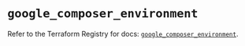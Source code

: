 # `google_composer_environment`

Refer to the Terraform Registry for docs: [`google_composer_environment`](https://registry.terraform.io/providers/hashicorp/google/6.12.0/docs/resources/composer_environment).
